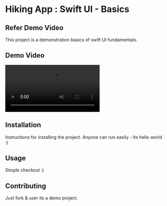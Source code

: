 # Hiking App : Swift UI - Basics 

## Refer Demo Video

This project is a demonstration basics of swift UI fundamentals.

## Demo Video
![Demo Video](https://github.com/UmeshJangid/HikingApp/blob/main/Screen%20Recording%202024-07-29%20at%208.46.22%E2%80%AFAM.mov)

## Installation

Instructions for installing the project. Anyone can run easily - Its  hello world :)

## Usage

Simple checkout :) 

## Contributing

Just fork & user its a demo project.

